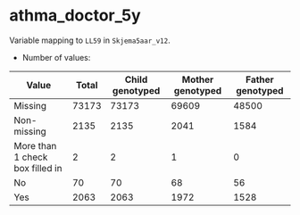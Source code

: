 # athma_doctor_5y
Variable mapping to `LL59` in `Skjema5aar_v12`.
- Number of values:

| Value | Total | Child genotyped | Mother genotyped | Father genotyped |
| ----- | ----- | --------------- | ---------------- | ---------------- |
| Missing | 73173 | 73173 | 69609 | 48500 |
| Non-missing | 2135 | 2135 | 2041 | 1584 |
| More than 1 check box filled in | 2 | 2 | 1 |0 |
| No | 70 | 70 | 68 |56 |
| Yes | 2063 | 2063 | 1972 |1528 |



